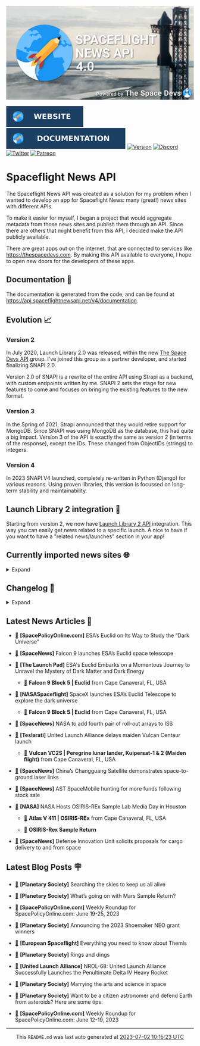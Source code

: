 ![Cover](https://raw.githubusercontent.com/TheSpaceDevs/spaceflightnewsapi/main/.github/profile/assets/snapi_poster.png)

[![Website](https://raw.githubusercontent.com/TheSpaceDevs/spaceflightnewsapi/main/.github/profile/assets/badge_snapi_website.svg)](https://spaceflightnewsapi.net/)
[![Documentation](https://raw.githubusercontent.com/TheSpaceDevs/spaceflightnewsapi/main/.github/profile/assets/badge_snapi_doc.svg)](https://api.spaceflightnewsapi.net/v4/docs)
[![Version](https://img.shields.io/github/v/release/TheSpaceDevs/spaceflightnewsapi?style=for-the-badge)](https://github.com/TheSpaceDevs/spaceflightnewsapi/releases/tag/v4.0.3)
[![Discord](https://img.shields.io/badge/Discord-%237289DA.svg?style=for-the-badge&logo=discord&logoColor=white)](https://discord.gg/p7ntkNA)
[![Twitter](https://img.shields.io/badge/Twitter-%231DA1F2.svg?style=for-the-badge&logo=Twitter&logoColor=white)](https://twitter.com/the_snapi)
[![Patreon](https://img.shields.io/badge/Patreon-F96854?style=for-the-badge&logo=patreon&logoColor=white)](https://www.patreon.com/TheSpaceDevs)

# Spaceflight News API

The Spaceflight News API was created as a solution for my problem when I wanted to develop an app for Spaceflight News: many (great!) news sites with different APIs.

To make it easier for myself, I began a project that would aggregate metadata from those news sites and publish them through an API. Since there are others that might benefit from this API, I decided make the API publicly available.

There are great apps out on the internet, that are connected to services like <https://thespacedevs.com>. By making this API available to everyone, I hope to open new doors for the developers of these apps.

## Documentation 📖

The documentation is generated from the code, and can be found at <https://api.spaceflightnewsapi.net/v4/documentation>.

## Evolution 📈

### Version 2

In July 2020, Launch Library 2.0 was released, within the new <a href="https://thespacedevs.com">The Space Devs API</a> group. I've joined this group as a partner developer, and started finalizing SNAPI 2.0.

Version 2.0 of SNAPI is a rewrite of the entire API using Strapi as a backend, with custom endpoints written by me.
SNAPI 2 sets the stage for new features to come and focuses on bringing the existing features to the new format.

### Version 3

In the Spring of 2021, Strapi announced that they would retire support for MongoDB. Since SNAPI was using MongoDB as the database, this had quite a big impact.
Version 3 of the API is exactly the same as version 2 (in terms of the response), except the IDs. These changed from ObjectIDs (strings) to integers.

### Version 4
In 2023 SNAPI V4 launched, completely re-written in Python (Django) for various reasons.
Using proven libraries, this version is focussed on long-term stability and maintainability.

## Launch Library 2 integration 🚀

Starting from version 2, we now have <a href="https://thespacedevs.com/llapi">Launch Library 2 API</a> integration. This way you can easily get news related to a specific launch.
A nice to have if you want to have a "related news/launches" section in your app!

## Currently imported news sites 🌐

<details>
<summary>Expand</summary>

- AmericaSpace
- Arstechnica
- Blue Origin
- CNBC
- ESA
- ElonX
- Euronews
- European Spaceflight
- Jet Propulsion Laboratory
- NASA
- NASASpaceflight
- National Geographic
- National Space Society
- Phys
- Planetary Society
- Reuters
- Space.com
- SpaceFlight Insider
- SpaceNews
- SpacePolicyOnline.com
- SpaceX
- Spaceflight Now
- SyFy
- TechCrunch
- Teslarati
- The Drive
- The Japan Times
- The Launch Pad
- The National
- The New York Times
- The Space Devs
- The Space Review
- The Verge
- The Wall Street Journal
- United Launch Alliance
- Virgin Galactic


</details>

## Changelog 📝
<details>
<summary>Expand</summary>

# V4.0.0

- Rewritten in Python and Django.

# V3.4.0

- Package updates
- Sentry fixes

# V3.0.0

- Package updates

### V3.2.0

- Various Sentry issues fixed

### V3.1.0

- Strapi updates
- Sentry updates
- Admin interface updates

### V3.0.0

- Switch to use Postgres as database

### V2.3.0

- The lost "article per (LL2) event" endpoint is back
- Changed the G4L logo on the site
- Added Sentry again, via the new Strapi plugin
- Changed from amqplib to amqp-connection-manager
- Updated to Strapi 3.5.3

### v2.2.0

- Dependency updates
- Code cleanup
- Admin side of things

### v2.1.0

- Backend changes on how new content is processed
- Package updates

### v2.0.0

- Complete rewrite of the app, focusing on existing features

</details>



## Latest News Articles 📰
- <a href="https://spacepolicyonline.com/news/esas-euclid-on-its-way-to-study-the-dark-universe/" >🔗</a> **[SpacePolicyOnline.com]** ESA’s Euclid on Its Way to Study the “Dark Universe”


- <a href="https://spacenews.com/falcon-9-launches-esas-euclid-space-telescope/" >🔗</a> **[SpaceNews]** Falcon 9 launches ESA’s Euclid space telescope


- <a href="https://tlpnetwork.com/news/2023/07/spacex-launches-euclid" >🔗</a> **[The Launch Pad]** ESA's Euclid Embarks on a Momentous Journey to Unravel the Mystery of Dark Matter and Dark Energy


  - <a href="https://go4liftoff.com/launch/id/49d20d1b-18dd-4da6-a061-eacd0156fcc4" >🚀</a> **Falcon 9 Block 5 | Euclid** from Cape Canaveral, FL, USA



- <a href="https://www.nasaspaceflight.com/2023/07/euclid-launch/" >🔗</a> **[NASASpaceflight]** SpaceX launches ESA’s Euclid Telescope to explore the dark universe


  - <a href="https://go4liftoff.com/launch/id/49d20d1b-18dd-4da6-a061-eacd0156fcc4" >🚀</a> **Falcon 9 Block 5 | Euclid** from Cape Canaveral, FL, USA



- <a href="https://spacenews.com/nasa-to-add-fourth-pair-of-roll-out-arrays-to-iss/" >🔗</a> **[SpaceNews]** NASA to add fourth pair of roll-out arrays to ISS


- <a href="https://www.teslarati.com/united-launch-alliance-delays-maiden-vulcan-centaur-launch/" >🔗</a> **[Teslarati]** United Launch Alliance delays maiden Vulcan Centaur launch


  - <a href="https://go4liftoff.com/launch/id/b973e965-3901-4bda-9236-b0afee33f388" >🚀</a> **Vulcan VC2S | Peregrine lunar lander, Kuipersat-1 & 2 (Maiden flight)** from Cape Canaveral, FL, USA



- <a href="https://spacenews.com/chinas-changguang-satellite-demonstrates-space-to-ground-laser-links/" >🔗</a> **[SpaceNews]** China’s Changguang Satellite demonstrates space-to-ground laser links


- <a href="https://spacenews.com/ast-spacemobile-hunting-for-more-funds-following-stock-sale/" >🔗</a> **[SpaceNews]** AST SpaceMobile hunting for more funds following stock sale


- <a href="http://www.nasa.gov/press-release/nasa-hosts-osiris-rex-sample-lab-media-day-in-houston" >🔗</a> **[NASA]** NASA Hosts OSIRIS-REx Sample Lab Media Day in Houston


  - <a href="https://go4liftoff.com/launch/id/0bcc6850-4c51-4b08-aa19-0b3753351b9b" >🚀</a> **Atlas V 411 | OSIRIS-REx** from Cape Canaveral, FL, USA




  - <a href="https://go4liftoff.com/event/id/36" >📆</a> **OSIRIS-Rex Sample Return**


- <a href="https://spacenews.com/defense-innovation-unit-solicits-proposals-for-cargo-delivery-to-and-from-space/" >🔗</a> **[SpaceNews]** Defense Innovation Unit solicits proposals for cargo delivery to and from space




## Latest Blog Posts 🪧

- <a href="https://www.planetary.org/the-downlink/searching-the-skies-to-keep-us-all-alive" >🔗</a> **[Planetary Society]** Searching the skies to keep us all alive


- <a href="https://www.planetary.org/articles/whats-going-on-with-mars-sample-return" >🔗</a> **[Planetary Society]** What’s going on with Mars Sample Return?


- <a href="https://spacepolicyonline.com/news/weekly-roundup-for-spacepolicyonline-com-june-19-25-2023/" >🔗</a> **[SpacePolicyOnline.com]** Weekly Roundup for SpacePolicyOnline.com: June 19-25, 2023


- <a href="https://www.planetary.org/articles/announcing-the-2023-shoemaker-neo-grant-winners" >🔗</a> **[Planetary Society]** Announcing the 2023 Shoemaker NEO grant winners


- <a href="https://europeanspaceflight.substack.com/p/everything-you-need-to-know-about-ddb" >🔗</a> **[European Spaceflight]** Everything you need to know about Themis


- <a href="https://www.planetary.org/the-downlink/rings-and-dings" >🔗</a> **[Planetary Society]** Rings and dings


- <a href="https://blog.ulalaunch.com/blog/united-launch-alliance-successfully-launches-the-penultimate-delta-iv-heavy-rocket" >🔗</a> **[United Launch Alliance]** NROL-68: United Launch Alliance Successfully Launches the Penultimate Delta IV Heavy Rocket


- <a href="https://www.planetary.org/articles/ariel-barreiro-interview" >🔗</a> **[Planetary Society]** Marrying the arts and science in space


- <a href="https://www.planetary.org/articles/citizen-astronomer-asteroid-defender-tips" >🔗</a> **[Planetary Society]** Want to be a citizen astronomer and defend Earth from asteroids? Here are some tips.


- <a href="https://spacepolicyonline.com/news/weekly-roundup-for-spacepolicyonline-com-june-12-19-2023/" >🔗</a> **[SpacePolicyOnline.com]** Weekly Roundup for SpacePolicyOnline.com: June 12-19, 2023




<hr>
  <div align="center">
  This <code>README.md</code> was last auto generated at <a href="https://www.timeanddate.com/worldclock/fixedtime.html?iso=20230702T101523">2023-07-02 10:15:23 UTC</a>
  <br>
</div>